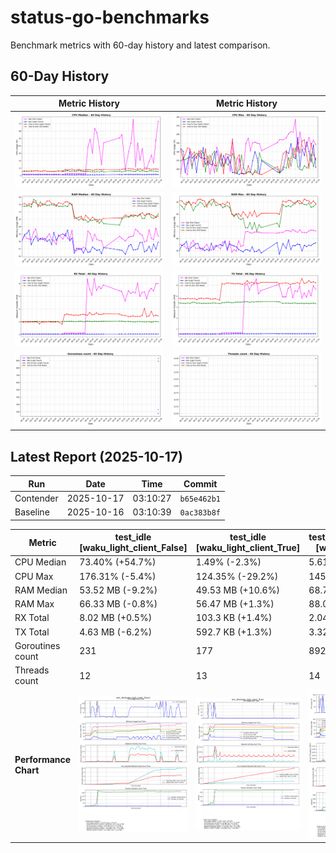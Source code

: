 # status-go-benchmarks

Benchmark metrics with 60-day history and latest comparison.

## 60-Day History

| Metric History                                                     | Metric History                                               |
|--------------------------------------------------------------------|--------------------------------------------------------------|
| ![cpu_median_history.png](docs/cpu_median_history.png)             | ![cpu_max_history.png](docs/cpu_max_history.png)             |
| ![ram_median_history.png](docs/ram_median_history.png)             | ![ram_max_history.png](docs/ram_max_history.png)             |
| ![rx_total_history.png](docs/rx_total_history.png)                 | ![tx_total_history.png](docs/tx_total_history.png)           |
| ![goroutines_count_history.png](docs/goroutines_count_history.png) | ![threads_count_history.png](docs/threads_count_history.png) |

## Latest Report (2025-10-17)

| Run       | Date       | Time     | Commit      |
|-----------|------------|----------|-------------|
| Contender | 2025-10-17 | 03:10:27 | `b65e462b1` |
| Baseline  | 2025-10-16 | 03:10:39 | `0ac383b8f` |

| Metric                | test_idle<br>[waku_light_client_False]                                                                                             | test_idle<br>[waku_light_client_True]                                                                                            | test_one_to_one_messages<br>[waku_light_client_True]                                                                                                           | test_one_to_one_messages<br>[waku_light_client_False]                                                                                                            |
|-----------------------|------------------------------------------------------------------------------------------------------------------------------------|----------------------------------------------------------------------------------------------------------------------------------|----------------------------------------------------------------------------------------------------------------------------------------------------------------|------------------------------------------------------------------------------------------------------------------------------------------------------------------|
| CPU Median            | 73.40% (+54.7%)                                                                                                                    | 1.49% (-2.3%)                                                                                                                    | 5.61% (-4.5%)                                                                                                                                                  | 8.37% (-5.2%)                                                                                                                                                    |
| CPU Max               | 176.31% (-5.4%)                                                                                                                    | 124.35% (-29.2%)                                                                                                                 | 145.15% (+15.2%)                                                                                                                                               | 141.75% (-7.8%)                                                                                                                                                  |
| RAM Median            | 53.52 MB (-9.2%)                                                                                                                   | 49.53 MB (+10.6%)                                                                                                                | 68.70 MB (+2.8%)                                                                                                                                               | 67.32 MB (+1.7%)                                                                                                                                                 |
| RAM Max               | 66.33 MB (-0.8%)                                                                                                                   | 56.47 MB (+1.3%)                                                                                                                 | 88.09 MB (+2.0%)                                                                                                                                               | 88.81 MB (-2.4%)                                                                                                                                                 |
| RX Total              | 8.02 MB (+0.5%)                                                                                                                    | 103.3 KB (+1.4%)                                                                                                                 | 2.04 MB (-0.4%)                                                                                                                                                | 2.96 MB (-2.8%)                                                                                                                                                  |
| TX Total              | 4.63 MB (-6.2%)                                                                                                                    | 592.7 KB (+1.3%)                                                                                                                 | 3.32 MB (-1.2%)                                                                                                                                                | 5.24 MB (-1.3%)                                                                                                                                                  |
| Goroutines count      | 231                                                                                                                                | 177                                                                                                                              | 892                                                                                                                                                            | 930                                                                                                                                                              |
| Threads count         | 12                                                                                                                                 | 13                                                                                                                               | 14                                                                                                                                                             | 13                                                                                                                                                               |
| **Performance Chart** | ![test_idle[waku_light_client_False]](benchmarks/20251017T031027_b65e462b1/test_idle[waku_light_client_False]-20251017-030143.png) | ![test_idle[waku_light_client_True]](benchmarks/20251017T031027_b65e462b1/test_idle[waku_light_client_True]-20251017-030324.png) | ![test_one_to_one_messages[waku_light_client_True]](benchmarks/20251017T031027_b65e462b1/test_one_to_one_messages[waku_light_client_True]-20251017-030938.png) | ![test_one_to_one_messages[waku_light_client_False]](benchmarks/20251017T031027_b65e462b1/test_one_to_one_messages[waku_light_client_False]-20251017-030631.png) |
